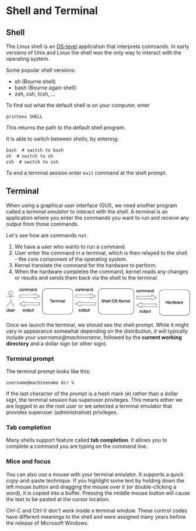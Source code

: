 # Shell and Terminal

## Shell

The Linux shell is an [OS-level](architecture.md) application that interprets commands.
In early versions of Unix and Linux the shell was the only way to interact with the
operating system.

Some popular shell versions:

- sh (Bourne shell)
- bash (Bourne again shell)
- zsh, csh, tcsh, ...

To find out what the default shell is on your computer, enter

```shell
printenv SHELL
```

This returns the path to the default shell program.

It is able to switch between shells, by entering:

```shell
bash  # switch to bash
sh  # switch to sh
zsh  # switch to zsh
```

To end a terminal session enter `exit` command at the shell prompt.

## Terminal

When using a graphical user interface (GUI), we need another program called a *terminal
emulator* to interact with the shell. A terminal is an application where you enter the
commands you want to run and receive any output from those commands.

Let's see how are commands run.

1. We have a user who wants to run a command.
2. User enter the command in a terminal, which is then relayed to the shell - the core
component of the operating system.
3. Kernel translate the command for the hardware to perform.
4. When the hardware completes the command, kernel reads any changes or results and
sends them back via the shell to the terminal.

![Terminal](images/terminal1.png)

Once we launch the terminal, we should see the shell prompt. While it might vary in
appearance somewhat depending on the distribution, it will typically include your
*username@machinename*, followed by the **current working directory** and a dollar sign
(or other sign).

### Terminal prompt

The terminal prompt looks like this:

```shell
username@machinename dir %
```

If the last character of the prompt is a hash mark (`#`) rather than a dollar sign, the
terminal session has superuser privileges. This means either we are logged in as the
root user or we selected a terminal emulator that provides superuser (administrative)
privileges.

### Tab completion

Many shells support feature called **tab completion**. It allows you to complete a
command you are typing on the command line.

### Mice and focus

You can also use a mouse with your terminal emulator. It supports a quick copy-and-paste
technique. If you highlight some text by holding down the left mouse button and dragging
the mouse over it (or double-clicking a word), it is copied into a buffer. Pressing the
middle mouse button will cause the text to be pasted at the cursor location.

Ctrl-C and Ctrl-V don't work inside a terminal window. These control codes have
different meanings to the shell and were assigned many years before the release of
Microsoft Windows.
